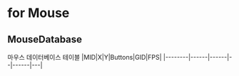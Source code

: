 # for Mouse

## MouseDatabase
마우스 데이터베이스 테이블
|MID|X|Y|Buttons|GID|FPS|
|--------|------|------|--|------|---|
